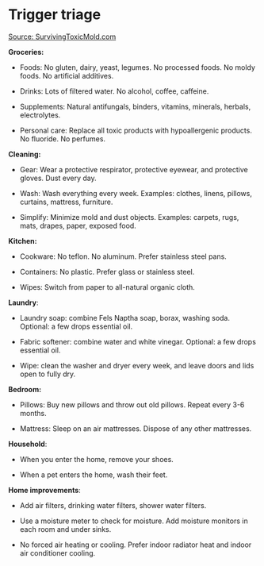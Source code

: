 # Trigger triage

[Source: SurvivingToxicMold.com](https://SurvivingToxicMold.com)

**Groceries:**

* Foods: No gluten, dairy, yeast, legumes. No processed foods. No moldy foods. No artificial additives.

* Drinks: Lots of filtered water. No alcohol, coffee, caffeine.

* Supplements: Natural antifungals, binders, vitamins, minerals, herbals, electrolytes.

* Personal care: Replace all toxic products with hypoallergenic products. No fluoride. No perfumes.

**Cleaning:**

* Gear: Wear a protective respirator, protective eyewear, and protective gloves. Dust every day.

* Wash: Wash everything every week. Examples: clothes, linens, pillows, curtains, mattress, furniture.

* Simplify: Minimize mold and dust objects. Examples: carpets, rugs, mats, drapes, paper, exposed food.

**Kitchen:**

* Cookware: No teflon. No aluminum. Prefer stainless steel pans.
  
* Containers: No plastic. Prefer glass or stainless steel.

* Wipes: Switch from paper to all-natural organic cloth.

**Laundry**:
 
* Laundry soap: combine Fels Naptha soap, borax, washing soda. Optional: a few drops essential oil.  
  
* Fabric softener: combine water and white vinegar. Optional: a few drops essential oil.

* Wipe: clean the washer and dryer every week, and leave doors and lids open to fully dry.

**Bedroom:**

* Pillows: Buy new pillows and throw out old pillows. Repeat every 3-6 months.
  
* Mattress: Sleep on an air mattresses. Dispose of any other mattresses.
  
**Household**:

* When you enter the home, remove your shoes.

* When a pet enters the home, wash their feet.

**Home improvements**:

* Add air filters, drinking water filters, shower water filters.

* Use a moisture meter to check for moisture. Add moisture monitors in each room and under sinks.

* No forced air heating or cooling. Prefer indoor radiator heat and indoor air conditioner cooling.
